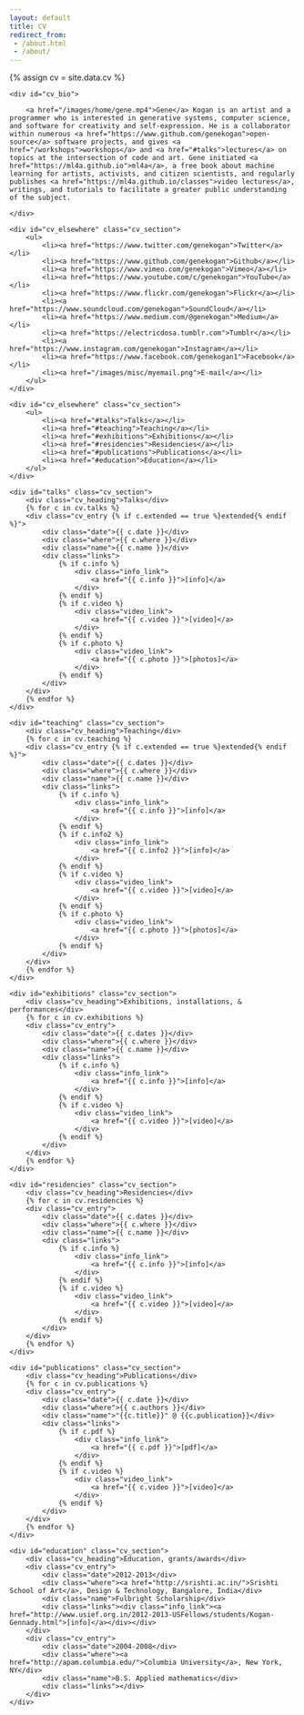 ```yaml
---
layout: default
title: CV
redirect_from: 
 - /about.html
 - /about/
---
```


{% assign cv = site.data.cv %}

<div id="about">

	<div id="cv_bio">
		
		<a href="/images/home/gene.mp4">Gene</a> Kogan is an artist and a programmer who is interested in generative systems, computer science, and software for creativity and self-expression. He is a collaborator within numerous <a href="https://www.github.com/genekogan">open-source</a> software projects, and gives <a href="/workshops">workshops</a> and <a href="#talks">lectures</a> on topics at the intersection of code and art. Gene initiated <a href="https://ml4a.github.io">ml4a</a>, a free book about machine learning for artists, activists, and citizen scientists, and regularly publishes <a href="https://ml4a.github.io/classes">video lectures</a>, writings, and tutorials to facilitate a greater public understanding of the subject.
		
	</div>	

	<div id="cv_elsewhere" class="cv_section">
		<ul>
			<li><a href="https://www.twitter.com/genekogan">Twitter</a></li>
			<li><a href="https://www.github.com/genekogan">Github</a></li>
			<li><a href="https://www.vimeo.com/genekogan">Vimeo</a></li>
			<li><a href="https://www.youtube.com/c/genekogan">YouTube</a></li>
			<li><a href="https://www.flickr.com/genekogan">Flickr</a></li>
			<li><a href="https://www.soundcloud.com/genekogan">SoundCloud</a></li>
			<li><a href="https://www.medium.com/@genekogan">Medium</a></li>
			<li><a href="https://electricdosa.tumblr.com">Tumblr</a></li>
			<li><a href="https://www.instagram.com/genekogan">Instagram</a></li>
			<li><a href="https://www.facebook.com/genekogan1">Facebook</a></li>
			<li><a href="/images/misc/myemail.png">E-mail</a></li>
	    </ul>
	</div>

	<div id="cv_elsewhere" class="cv_section">
		<ul>
			<li><a href="#talks">Talks</a></li>
			<li><a href="#teaching">Teaching</a></li>
			<li><a href="#exhibitions">Exhibitions</a></li>
			<li><a href="#residencies">Residencies</a></li>
			<li><a href="#publications">Publications</a></li>
			<li><a href="#education">Education</a></li>
		</ul>
	</div>

	<div id="talks" class="cv_section">
		<div class="cv_heading">Talks</div>
		{% for c in cv.talks %}
		<div class="cv_entry {% if c.extended == true %}extended{% endif %}">
			<div class="date">{{ c.date }}</div>
			<div class="where">{{ c.where }}</div>
			<div class="name">{{ c.name }}</div>
			<div class="links">
				{% if c.info %}
					<div class="info_link">
						<a href="{{ c.info }}">[info]</a>
					</div>
				{% endif %}
				{% if c.video %}
					<div class="video_link">
						<a href="{{ c.video }}">[video]</a>
					</div>
				{% endif %}
				{% if c.photo %}
					<div class="video_link">
						<a href="{{ c.photo }}">[photos]</a>
					</div>
				{% endif %}
			</div>
		</div>
		{% endfor %}			
	</div>

	<div id="teaching" class="cv_section">
		<div class="cv_heading">Teaching</div>
		{% for c in cv.teaching %}
		<div class="cv_entry {% if c.extended == true %}extended{% endif %}">
			<div class="date">{{ c.dates }}</div>
			<div class="where">{{ c.where }}</div>
			<div class="name">{{ c.name }}</div>
			<div class="links">
				{% if c.info %}
					<div class="info_link">
						<a href="{{ c.info }}">[info]</a>
					</div>
				{% endif %}
				{% if c.info2 %}
					<div class="info_link">
						<a href="{{ c.info2 }}">[info]</a>
					</div>
				{% endif %}
				{% if c.video %}
					<div class="video_link">
						<a href="{{ c.video }}">[video]</a>
					</div>
				{% endif %}
				{% if c.photo %}
					<div class="video_link">
						<a href="{{ c.photo }}">[photos]</a>
					</div>
				{% endif %}
			</div>
		</div>
		{% endfor %}			
	</div>

	<div id="exhibitions" class="cv_section">
		<div class="cv_heading">Exhibitions, installations, & performances</div>
		{% for c in cv.exhibitions %}
		<div class="cv_entry">
			<div class="date">{{ c.dates }}</div>
			<div class="where">{{ c.where }}</div>
			<div class="name">{{ c.name }}</div>
			<div class="links">
				{% if c.info %}
					<div class="info_link">
						<a href="{{ c.info }}">[info]</a>
					</div>
				{% endif %}
				{% if c.video %}
					<div class="video_link">
						<a href="{{ c.video }}">[video]</a>
					</div>
				{% endif %}
			</div>
		</div>
		{% endfor %}
	</div>

	<div id="residencies" class="cv_section">
		<div class="cv_heading">Residencies</div>
		{% for c in cv.residencies %}
		<div class="cv_entry">
			<div class="date">{{ c.dates }}</div>
			<div class="where">{{ c.where }}</div>
			<div class="name">{{ c.name }}</div>
			<div class="links">
				{% if c.info %}
					<div class="info_link">
						<a href="{{ c.info }}">[info]</a>
					</div>
				{% endif %}
				{% if c.video %}
					<div class="video_link">
						<a href="{{ c.video }}">[video]</a>
					</div>
				{% endif %}
			</div>
		</div>
		{% endfor %}
	</div>

	<div id="publications" class="cv_section">
		<div class="cv_heading">Publications</div>
		{% for c in cv.publications %}
		<div class="cv_entry">
			<div class="date">{{ c.date }}</div>
			<div class="where">{{ c.authors }}</div>
			<div class="name">"{{c.title}}" @ {{c.publication}}</div>
			<div class="links">
				{% if c.pdf %}
					<div class="info_link">
						<a href="{{ c.pdf }}">[pdf]</a>
					</div>
				{% endif %}
				{% if c.video %}
					<div class="video_link">
						<a href="{{ c.video }}">[video]</a>
					</div>
				{% endif %}
			</div>
		</div>
		{% endfor %}
	</div>

	<div id="education" class="cv_section">
		<div class="cv_heading">Education, grants/awards</div>
		<div class="cv_entry">
			<div class="date">2012-2013</div>
			<div class="where"><a href="http://srishti.ac.in/">Srishti School of Art</a>, Design & Technology, Bangalore, India</div>
			<div class="name">Fulbright Scholarship</div>
			<div class="links"><div class="info_link"><a href="http://www.usief.org.in/2012-2013-USFellows/students/Kogan-Gennady.html">[info]</a></div></div>
		</div>
		<div class="cv_entry">
			<div class="date">2004-2008</div>
			<div class="where"><a href="http://apam.columbia.edu/">Columbia University</a>, New York, NY</div>
			<div class="name">B.S. Applied mathematics</div>
			<div class="links"></div>
		</div>
	</div>

</div>

<script>
	function displayAllEntries() {
	var d = document.getElementsByClassName("cv_entry extended");
	for(var i = 0; i < d.length; i++){ d[i].style.display = "block"; }
};

function highlightUpcoming() {
	var today = new Date();
	var d = document.getElementsByClassName("cv_entry");
	for(var i = 0; i < d.length; i++){ 
		var text = d[i].children[0].textContent;
		var split = text.indexOf("-")
		if (split != -1) {
			text = text.substring(0, split);
		}
		var date = new Date(text);
		if (date.getTime() >= today.getTime()) {
			d[i].className += " upcoming";
		}
	}
};

window.onload = function() {
	if (window.location.hash=="#all") {
		displayAllEntries();
	}
	highlightUpcoming();
};
</script>
